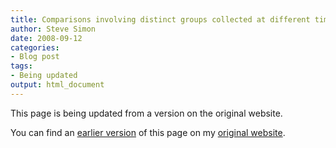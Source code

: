 ```yaml
---
title: Comparisons involving distinct groups collected at different times and with different methods
author: Steve Simon
date: 2008-09-12
categories:
- Blog post
tags:
- Being updated
output: html_document
---
```


This page is being updated from a version on the original website.

<!---More--->


You can find an [earlier version][sim1] of this page on my [original website][sim2].

[sim1]: http://www.pmean.com/08/DistinctGroups.html
[sim2]: http://www.pmean.com/original_site.html
